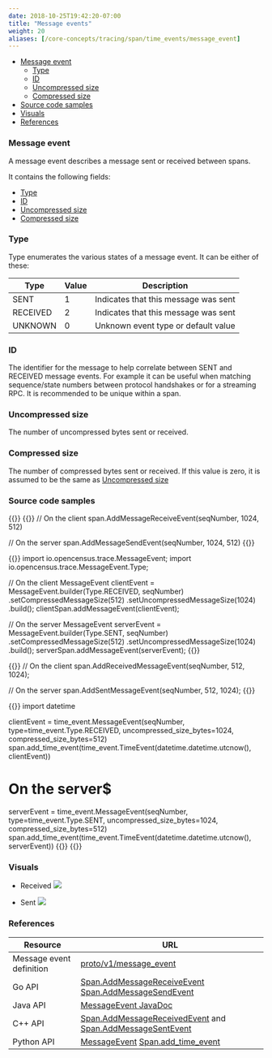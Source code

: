 ```yaml
---
date: 2018-10-25T19:42:20-07:00
title: "Message events"
weight: 20
aliases: [/core-concepts/tracing/span/time_events/message_event]
---
```


- [Message event](#message-event)
    - [Type](#type)
    - [ID](#id)
    - [Uncompressed size](#uncompressed-size)
    - [Compressed size](#compressed-size)
- [Source code samples](#source-code-samples)
- [Visuals](#visuals)
- [References](#references)

### Message event

A message event describes a message sent or received between spans.

It contains the following fields:

- [Type](#type)
- [ID](#id)
- [Uncompressed size](#uncompressed-size)
- [Compressed size](#compressed-size)

### Type

Type enumerates the various states of a message event. It can be either of these:

Type|Value|Description
---|---|---
SENT|1|Indicates that this message was sent
RECEIVED|2|Indicates that this message was sent
UNKNOWN|0|Unknown event type or default value

### ID
The identifier for the message to help correlate between SENT and RECEIVED message events.
For example it can be useful when matching sequence/state numbers between protocol handshakes
or for a streaming RPC. It is recommended to be unique within a span.

### Uncompressed size
The number of uncompressed bytes sent or received.

### Compressed size
The number of compressed bytes sent or received. If this value is zero, it is assumed to be the same as [Uncompressed size](#uncompressed-size)

### Source code samples

{{<tabs Go Java CplusPlus Python>}}
{{<highlight go>}}
// On the client
span.AddMessageReceiveEvent(seqNumber, 1024, 512)

// On the server
span.AddMessageSendEvent(seqNumber, 1024, 512)
{{</highlight>}}

{{<highlight java>}}
import io.opencensus.trace.MessageEvent;
import io.opencensus.trace.MessageEvent.Type;

// On the client
MessageEvent clientEvent = MessageEvent.builder(Type.RECEIVED, seqNumber)
                                 .setCompressedMessageSize(512)
                                 .setUncompressedMessageSize(1024)
                                 .build();
clientSpan.addMessageEvent(clientEvent);

// On the server
MessageEvent serverEvent = MessageEvent.builder(Type.SENT, seqNumber)
                                 .setCompressedMessageSize(512)
                                 .setUncompressedMessageSize(1024)
                                 .build();
serverSpan.addMessageEvent(serverEvent);
{{</highlight>}}

{{<highlight cpp>}}
// On the client
span.AddReceivedMessageEvent(seqNumber, 512, 1024);

// On the server
span.AddSentMessageEvent(seqNumber, 512, 1024);
{{</highlight>}}

{{<highlight python>}}
import datetime

clientEvent = time_event.MessageEvent(seqNumber, type=time_event.Type.RECEIVED,
                uncompressed_size_bytes=1024, compressed_size_bytes=512)
span.add_time_event(time_event.TimeEvent(datetime.datetime.utcnow(), clientEvent))

# On the server$
serverEvent = time_event.MessageEvent(seqNumber, type=time_event.Type.SENT,
                uncompressed_size_bytes=1024, compressed_size_bytes=512)
span.add_time_event(time_event.TimeEvent(datetime.datetime.utcnow(), serverEvent))
{{</highlight>}}
{{</tabs>}}

### Visuals

* Received
![](/images/span-message-received-sample.png)

* Sent
![](/images/span-message-sent-sample.png)

### References
Resource|URL
---|---
Message event definition|[proto/v1/message_event](https://github.com/census-instrumentation/opencensus-proto/blob/99162e4df59df7e6f54a8a33b80f0020627d8405/src/opencensus/proto/trace/v1/trace.proto#L155-L183)
Go API|[Span.AddMessageReceiveEvent](https://godoc.org/go.opencensus.io/trace#Span.AddMessageReceiveEvent) [Span.AddMessageSendEvent](https://godoc.org/go.opencensus.io/trace#Span.AddMessageSendEvent)
Java API|[MessageEvent JavaDoc](https://static.javadoc.io/io.opencensus/opencensus-api/0.16.1/io/opencensus/trace/MessageEvent.html)
C++ API|[Span.AddMessageReceivedEvent](https://github.com/census-instrumentation/opencensus-cpp/blob/c5e59c48a3c40a7da737391797423b88e93fd4bb/opencensus/trace/span.h#L127-L129) and [Span.AddMessageSentEvent](https://github.com/census-instrumentation/opencensus-cpp/blob/c5e59c48a3c40a7da737391797423b88e93fd4bb/opencensus/trace/span.h#L130-L133)
Python API|[MessageEvent](https://github.com/census-instrumentation/opencensus-python/blob/d9384fdfafebe678aef0d28a237d098f4e240ad7/opencensus/trace/time_event.py#L58-L107) [Span.add_time_event](https://github.com/census-instrumentation/opencensus-python/blob/d9384fdfafebe678aef0d28a237d098f4e240ad7/opencensus/trace/span.py#L202)
